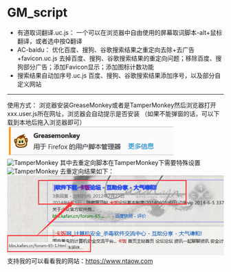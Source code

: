 # GM_script
* 有道取词翻译.uc.js：
一个可以在浏览器中自由使用的屏幕取词脚本-alt+鼠标翻译，或者选中按Q翻译
* AC-baidu： 优化百度、搜狗、谷歌搜索结果之重定向去除+去广告+favicon.uc.js
去掉百度、搜狗、谷歌搜索结果的重定向问题；移除百度、搜狗部分广告；添加Favicon显示；添加图标计数功能
* 搜索结果自动加序号.uc.js
百度、搜狗、谷歌搜索结果添加序号，以及部分自定义网站
***
使用方式：
浏览器安装GreaseMonkey或者是TamperMonkey然后浏览器打开xxx.user.js所在网址，浏览器会自动提示是否安装
（如果不能弹窗的话，可以下载到本地后拖入浏览器即可）
![GreaseMonkey](/images/GM_1.png)
![TamperMonkey](/images/TM_1.png)
其中去重定向脚本在TamperMonkey下需要特殊设置
![TamperMonkey](/images/TM_2.png)
去重定向结果如下：
![GreaseMonkey](/images/GM_2.png) 
支持我的可以看看我的网站：<https://www.ntaow.com>
